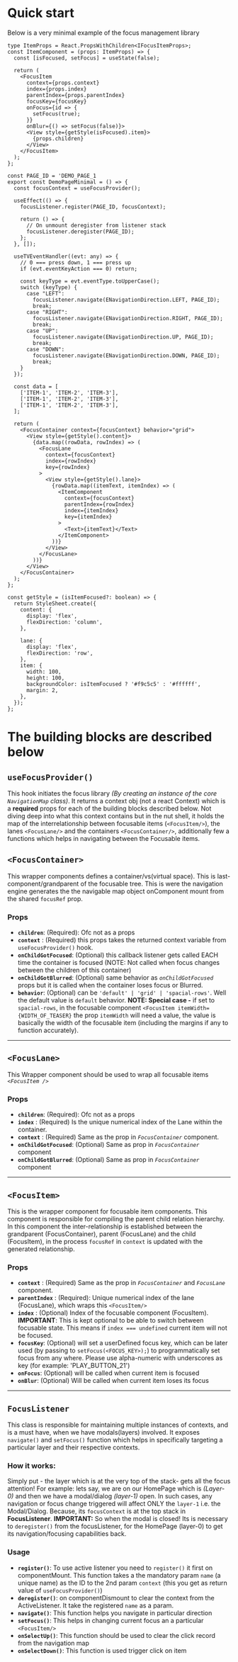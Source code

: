 # **Quick start**

Below is a very minimal example of the focus management library

    type ItemProps = React.PropsWithChildren<IFocusItemProps>;
    const ItemComponent = (props: ItemProps) => {
      const [isFocused, setFocus] = useState(false);

      return (
        <FocusItem
          context={props.context}
          index={props.index}
          parentIndex={props.parentIndex}
          focusKey={focusKey}
          onFocus={id => {
            setFocus(true);
          }}
          onBlur={() => setFocus(false)}>
          <View style={getStyle(isFocused).item}>
            {props.children}
          </View>
        </FocusItem>
      );
    };

    const PAGE_ID = 'DEMO_PAGE_1
    export const DemoPageMinimal = () => {
      const focusContext = useFocusProvider();

      useEffect(() => {
        focusListener.register(PAGE_ID, focusContext);

        return () => {
          // On unmount deregister from listener stack
          focusListener.deregister(PAGE_ID);
        };
      }, []);

      useTVEventHandler((evt: any) => {
        // 0 === press down, 1 === press up
        if (evt.eventKeyAction === 0) return;

        const keyType = evt.eventType.toUpperCase();
        switch (keyType) {
          case "LEFT":
            focusListener.navigate(ENavigationDirection.LEFT, PAGE_ID);
            break;
          case "RIGHT":
            focusListener.navigate(ENavigationDirection.RIGHT, PAGE_ID);
            break;
          case "UP":
            focusListener.navigate(ENavigationDirection.UP, PAGE_ID);
            break;
          case "DOWN":
            focusListener.navigate(ENavigationDirection.DOWN, PAGE_ID);
            break;
        }
      });

      const data = [
        ['ITEM-1', 'ITEM-2', 'ITEM-3'],
        ['ITEM-1', 'ITEM-2', 'ITEM-3'],
        ['ITEM-1', 'ITEM-2', 'ITEM-3'],
      ];

      return (
        <FocusContainer context={focusContext} behavior="grid">
          <View style={getStyle().content}>
            {data.map((rowData, rowIndex) => (
              <FocusLane
                context={focusContext}
                index={rowIndex}
                key={rowIndex}
              >
                <View style={getStyle().lane}>
                  {rowData.map((itemText, itemIndex) => (
                    <ItemComponent
                      context={focusContext}
                      parentIndex={rowIndex}
                      index={itemIndex}
                      key={itemIndex}
                    >
                      <Text>{itemText}</Text>
                    </ItemComponent>
                  ))}
                </View>
              </FocusLane>
            ))}
          </View>
        </FocusContainer>
      );
    };

    const getStyle = (isItemFocused?: boolean) => {
      return StyleSheet.create({
        content: {
          display: 'flex',
          flexDirection: 'column',
        },

        lane: {
          display: 'flex',
          flexDirection: 'row',
        },
        item: {
          width: 100,
          height: 100,
          backgroundColor: isItemFocused ? '#f9c5c5' : '#ffffff',
          margin: 2,
        },
      });
    };

# The building blocks are described below

## **`useFocusProvider()`**

This hook initiates the focus library _(By creating an instance of the core `NavigationMap` class)_. It returns a context obj (not a react Context) which is a **required** props for each of the building blocks described below. Not diving deep into what this context contains but in the nut shell, it holds the map of the interrelationship between focusable items (`<FocusItem/>`), the
lanes `<FocusLane/>` and the containers `<FocusContainer/>`, additionally few a functions which helps in navigating between the Focusable items.

## **`<FocusContainer>`**

This wrapper components defines a container/vs(virtual space). This is last-component/grandparent of the focusable tree. This is were the navigation engine generates the the navigable map object onComponent mount from the shared `focusRef` prop.

### Props

- **`children`**: (Required): Ofc not as a props
- **`context`** : (Required) this props takes the returned context variable from `useFocusProvider()` hook.
- **`onChildGotFocused`**: (Optional) this callback listener gets called EACH time the container is focused (NOTE: Not called when focus changes between the children of this container)
- **`onChildGotBlurred`**: (Optional) same behavior as _`onChildGotFocused`_ props but it is called when the container loses focus or Blurred.
- **`behavior`**: (Optional) can be `'default' | 'grid' | 'spacial-rows'`. Well the default value is `default` behavior. **NOTE: Special case -** if set to `spacial-rows`, in the focusable component `<FocusItem itemWidth={WIDTH_OF_TEASER}` the prop `itemWidth` will need a value, the value is basically the width of the focusable item (including the margins if any to function accurately).

---

## **`<FocusLane>`**

This Wrapper component should be used to wrap all focusable items _`<FocusItem />`_

### Props

- **`children`**: (Required): Ofc not as a props
- **`index`** : (Required) Is the unique numerical index of the Lane within the container.
- **`context`** : (Required) Same as the prop in _`FocusContainer`_ component.
- **`onChildGotFocused`**: (Optional) Same as prop in _`FocusContainer`_ component
- **`onChildGotBlurred`**: (Optional) Same as prop in _`FocusContainer`_ component

---

## **`<FocusItem>`**

This is the wrapper component for focusable item components. This component is responsible for compiling the parent child relation hierarchy. In this component the inter-relationship is established between the grandparent (FocusContainer), parent (FocusLane) and the child (FocusItem), in the process `focusRef` in `context` is updated with the generated relationship.

### Props

- **`context`** : (Required) Same as the prop in _`FocusContainer`_ and _`FocusLane`_ component.
- **`parentIndex`** : (Required): Unique numerical index of the lane (FocusLane), which wraps this `<FocusItem/>`
- **`index`** : (Optional) Index of the focusable component (FocusItem). **IMPORTANT**: This is kept optional to be able to switch between focusable state. This means if `index === undefined` current item will not be focused.
- **`focusKey`**: (Optional) will set a userDefined focus key, which can be later used (by passing to `setFocus(<FOCUS_KEY>);`) to programmatically set focus from any where. Please use alpha-numeric with underscores as key (for example: 'PLAY_BUTTON_21')
- **`onFocus`**: (Optional) will be called when current item is focused
- **`onBlur`**: (Optional) Will be called when current item loses its focus

---

## **`FocusListener`**

This class is responsible for maintaining multiple instances of contexts, and is a must have, when we have modals(layers) involved. It exposes `navigate()` and `setFocus()` function which helps in specifically targeting a particular layer and their respective contexts.

### How it works:

Simply put - the layer which is at the very top of the stack- gets all the focus attention! For example: lets say, we are on our HomePage which is _(Layer-0)_ and then we have a modal/dialog _(layer-1)_ open. In such cases, any navigation or focus change triggered will affect ONLY the `layer-1` i.e. the Modal/Dialog. Because, its `focusContext` is at the top stack in **FocusListener**. **IMPORTANT:** So when the modal is closed! Its is necessary to `deregister()` from the focusListener, for the HomePage (layer-0) to get its navigation/focusing capabilities back.

### Usage

- **`register()`**: To use active listener you need to `register()` it first on componentMount. This function takes a the mandatory param `name` (a unique name) as the ID to the 2nd param `context` (this you get as return value of `useFocusProvider()`)
- **`deregister()`**: on componentDismount to clear the context from the ActiveListener. It take the registered `name` as a param.
- **`navigate()`**: This function helps you navigate in particular direction
- **`setFocus()`**: This helps in changing current focus an a particular `<FocusItem/>`
- **`onSelectUp()`**: This function should be used to clear the click record from the navigation map
- **`onSelectDown()`**: This function is used trigger click on item
